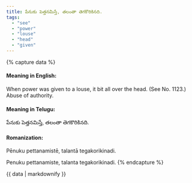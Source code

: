 ```yaml
---
title: పేనుకు పెత్తనమిస్తే, తలంతా తెగకొరికినది.
tags:
  - "see"
  - "power"
  - "louse"
  - "head"
  - "given"
---
```


{% capture data %}
#### Meaning in English:
When power was given to a louse, it bit all over the head.
(See No. 1123.)
Abuse of authority.

#### Meaning in Telugu:
పేనుకు పెత్తనమిస్తే, తలంతా తెగకొరికినది.

#### Romanization:
Pēnuku pettanamistē, talantā tegakorikinadi.

Penuku pettanamiste, talanta tegakorikinadi.
{% endcapture %}

{{ data | markdownify }}

